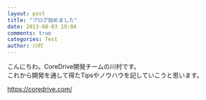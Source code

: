 ```yaml
---
layout: post
title: "ブログ始めました"
date: 2013-08-03 19:04
comments: true
categories: Test
author: 川村
---
```

こんにちわ。CoreDrive開発チームの川村です。  
これから開発を通して得たTipsやノウハウを記していこうと思います。

https://coredrive.com/
